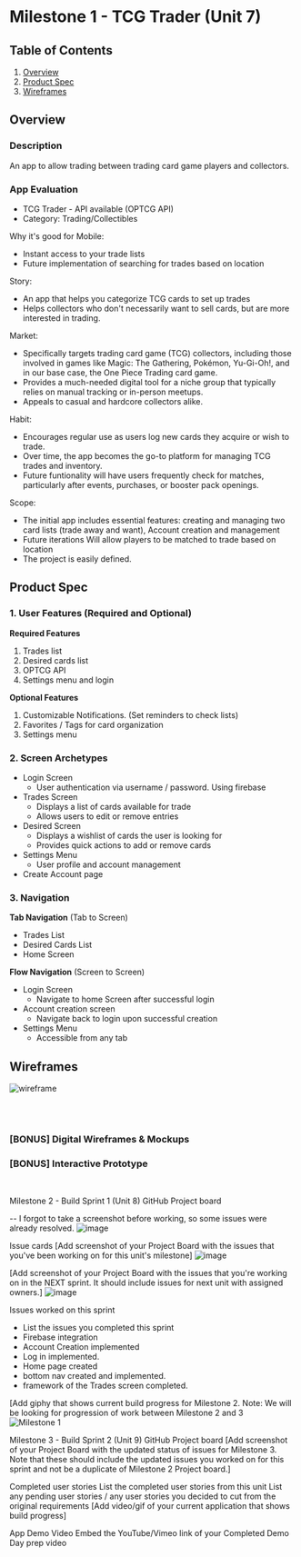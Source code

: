 # Milestone 1 - TCG Trader (Unit 7)

## Table of Contents

1. [Overview](#Overview)
1. [Product Spec](#Product-Spec)
1. [Wireframes](#Wireframes)

## Overview

### Description

An app to allow trading between trading card game players and collectors. 

### App Evaluation

- TCG Trader - API available (OPTCG API)
- Category: Trading/Collectibles

Why it's good for Mobile:
- Instant access to your trade lists 
- Future implementation of searching for trades based on location

Story:
- An app that helps you categorize TCG cards to set up trades
- Helps collectors who don't necessarily want to sell cards, but are more 
    interested in trading.

Market:
- Specifically targets trading card game (TCG) collectors, including those 
    involved in games like Magic: The Gathering, Pokémon, Yu-Gi-Oh!, and in our 
    base case, the One Piece Trading card game.
- Provides a much-needed digital tool for a niche group that typically relies 
    on manual tracking or in-person meetups.
- Appeals to casual and hardcore collectors alike.

Habit:
- Encourages regular use as users log new cards they acquire or wish to 
    trade.
- Over time, the app becomes the go-to platform for managing TCG trades and 
    inventory.
- Future funtionality will have users frequently check for matches, particularly after events, 
    purchases, or booster pack openings.

Scope:
- The initial app includes essential features: creating and managing two card 
    lists (trade away and want), Account creation and management
- Future iterations Will allow players to be matched to trade based on location
- The project is easily defined. 


## Product Spec

### 1. User Features (Required and Optional)

**Required Features**

1. Trades list
2. Desired cards list
3. OPTCG API
4. Settings menu and login

**Optional Features**

1. Customizable Notifications. (Set reminders to check lists)
2. Favorites / Tags for card organization
3. Settings menu 

### 2. Screen Archetypes

- Login Screen
    - User authentication via username / password. Using firebase
- Trades Screen
    - Displays a list of cards available for trade
    - Allows users to edit or remove entries 
- Desired Screen
    - Displays a wishlist of cards the user is looking for
    - Provides quick actions to add or remove cards 
- Settings Menu
    - User profile and account management
- Create Account page

### 3. Navigation

**Tab Navigation** (Tab to Screen)

- Trades List
- Desired Cards List
- Home Screen

**Flow Navigation** (Screen to Screen)

- Login Screen
    - Navigate to home Screen after successful login
- Account creation screen
    - Navigate back to login upon successful creation
- Settings Menu
    - Accessible from any tab

## Wireframes

![wireframe](https://hackmd.io/_uploads/rkIrxBxm1g.jpg)

<br>

<br>

### [BONUS] Digital Wireframes & Mockups

### [BONUS] Interactive Prototype

<br>


Milestone 2 - Build Sprint 1 (Unit 8)
GitHub Project board

-- I forgot to take a screenshot before working, so some issues were already resolved. 
![image](https://github.com/user-attachments/assets/196f4957-8cbf-44fa-822a-24ffae75b7e6)


Issue cards
[Add screenshot of your Project Board with the issues that you've been working on for this unit's milestone] 
![image](https://github.com/user-attachments/assets/0ef6f461-9723-49c6-a634-434b7349caab)

[Add screenshot of your Project Board with the issues that you're working on in the NEXT sprint. It should include issues for next unit with assigned owners.] 
![image](https://github.com/user-attachments/assets/fcf61502-54be-4cb8-ba26-4692982b0d48)

Issues worked on this sprint
- List the issues you completed this sprint
- Firebase integration
- Account Creation implemented
- Log in implemented. 
- Home page created
- bottom nav created and implemented.
- framework of the Trades screen completed. 

[Add giphy that shows current build progress for Milestone 2. Note: We will be looking for progression of work between Milestone 2 and 3
![Milestone 1](https://github.com/user-attachments/assets/f6910054-aab1-418e-b989-a55283cb9a60)

Milestone 3 - Build Sprint 2 (Unit 9)
GitHub Project board
[Add screenshot of your Project Board with the updated status of issues for Milestone 3. Note that these should include the updated issues you worked on for this sprint and not be a duplicate of Milestone 2 Project board.] 

Completed user stories
List the completed user stories from this unit
List any pending user stories / any user stories you decided to cut from the original requirements
[Add video/gif of your current application that shows build progress] 

App Demo Video
Embed the YouTube/Vimeo link of your Completed Demo Day prep video
